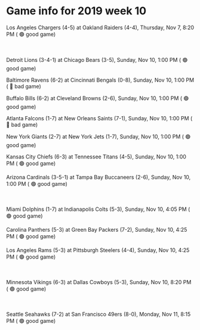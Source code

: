 # Game info for 2019 week 10

Los Angeles Chargers (4-5) at Oakland Raiders (4-4), Thursday, Nov 7, 8:20 PM (	:green_circle: good game)


<br/>

Detroit Lions (3-4-1) at Chicago Bears (3-5), Sunday, Nov 10, 1:00 PM (	:green_circle: good game)

Baltimore Ravens (6-2) at Cincinnati Bengals (0-8), Sunday, Nov 10, 1:00 PM (	:red_circle: bad game)

Buffalo Bills (6-2) at Cleveland Browns (2-6), Sunday, Nov 10, 1:00 PM (	:green_circle: good game)

Atlanta Falcons (1-7) at New Orleans Saints (7-1), Sunday, Nov 10, 1:00 PM (	:red_circle: bad game)

New York Giants (2-7) at New York Jets (1-7), Sunday, Nov 10, 1:00 PM (	:green_circle: good game)

Kansas City Chiefs (6-3) at Tennessee Titans (4-5), Sunday, Nov 10, 1:00 PM (	:green_circle: good game)

Arizona Cardinals (3-5-1) at Tampa Bay Buccaneers (2-6), Sunday, Nov 10, 1:00 PM (	:green_circle: good game)


<br/>

Miami Dolphins (1-7) at Indianapolis Colts (5-3), Sunday, Nov 10, 4:05 PM (	:green_circle: good game)

Carolina Panthers (5-3) at Green Bay Packers (7-2), Sunday, Nov 10, 4:25 PM (	:green_circle: good game)

Los Angeles Rams (5-3) at Pittsburgh Steelers (4-4), Sunday, Nov 10, 4:25 PM (	:green_circle: good game)


<br/>

Minnesota Vikings (6-3) at Dallas Cowboys (5-3), Sunday, Nov 10, 8:20 PM (	:green_circle: good game)


<br/>

Seattle Seahawks (7-2) at San Francisco 49ers (8-0), Monday, Nov 11, 8:15 PM (	:green_circle: good game)

